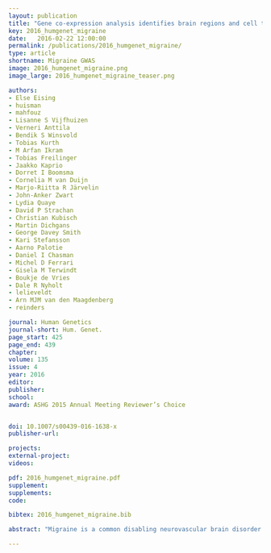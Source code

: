 ```yaml
---
layout: publication
title: "Gene co-expression analysis identifies brain regions and cell types involved in migraine pathophysiology: a GWAS-based study using the Allen Human Brain Atlas"
key: 2016_humgenet_migraine
date:   2016-02-22 12:00:00
permalink: /publications/2016_humgenet_migraine/
type: article
shortname: Migraine GWAS
image: 2016_humgenet_migraine.png
image_large: 2016_humgenet_migraine_teaser.png

authors:
- Else Eising
- huisman
- mahfouz
- Lisanne S Vijfhuizen
- Verneri Anttila
- Bendik S Winsvold
- Tobias Kurth
- M Arfan Ikram
- Tobias Freilinger
- Jaakko Kaprio
- Dorret I Boomsma
- Cornelia M van Duijn
- Marjo-Riitta R Järvelin
- John-Anker Zwart
- Lydia Quaye
- David P Strachan
- Christian Kubisch
- Martin Dichgans
- George Davey Smith
- Kari Stefansson
- Aarno Palotie
- Daniel I Chasman
- Michel D Ferrari
- Gisela M Terwindt
- Boukje de Vries
- Dale R Nyholt
- lelieveldt
- Arn MJM van den Maagdenberg
- reinders

journal: Human Genetics
journal-short: Hum. Genet.
page_start: 425
page_end: 439
chapter:
volume: 135
issue: 4
year: 2016
editor:
publisher:
school:
award: ASHG 2015 Annual Meeting Reviewer’s Choice


doi: 10.1007/s00439-016-1638-x
publisher-url:

projects:
external-project:
videos:

pdf: 2016_humgenet_migraine.pdf
supplement:
supplements:
code:

bibtex: 2016_humgenet_migraine.bib

abstract: "Migraine is a common disabling neurovascular brain disorder typically characterised by attacks of severe headache and associated with autonomic and neurological symptoms. Migraine is caused by an interplay of genetic and environmental factors. Genome-wide association studies (GWAS) have identified over a dozen genetic loci associated with migraine. Here, we integrated migraine GWAS data with high-resolution spatial gene expression data of normal adult brains from the Allen Human Brain Atlas to identify specific brain regions and molecular pathways that are possibly involved in migraine pathophysiology. To this end, we used two complementary methods. In GWAS data from 23,285 migraine cases and 95,425 controls, we first studied modules of co-expressed genes that were calculated based on human brain expression data for enrichment of genes that showed association with migraine. Enrichment of a migraine GWAS signal was found for five modules that suggest involvement in migraine pathophysiology of: (i) neurotransmission, protein catabolism and mitochondria in the cortex; (ii) transcription regulation in the cortex and cerebellum; and (iii) oligodendrocytes and mitochondria in subcortical areas. Second, we used the high-confidence genes from the migraine GWAS as a basis to construct local migraine-related co-expression gene networks. Signatures of all brain regions and pathways that were prominent in the first method also surfaced in the second method, thus providing support that these brain regions and pathways are indeed involved in migraine pathophysiology."

---
```

